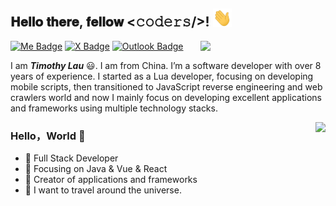 <h2> 𝐇𝐞𝐥𝐥𝐨 𝐭𝐡𝐞𝐫𝐞, 𝐟𝐞𝐥𝐥𝐨𝐰 <𝚌𝚘𝚍𝚎𝚛𝚜/>! <img src="https://raw.githubusercontent.com/ABSphreak/ABSphreak/master/gifs/Hi.gif" width="30px"></h2>

<img align='right' src='https://user-images.githubusercontent.com/5713670/87202985-820dcb80-c2b6-11ea-9f56-7ec461c497c3.gif' width='200"'>

[![Me Badge](https://img.shields.io/badge/0xlau.dev-000000?style=for-the-badge&logo=About.me&logoColor=white)](https://0xlau.dev)
[![X Badge](https://img.shields.io/badge/@thetimothylau-1DA1F2?style=for-the-badge&logo=x&logoColor=white)](https://x.com/thetimothylau) 
[![Outlook Badge](https://img.shields.io/badge/timothy--lau@outlook.com-0078D4?style=for-the-badge&logo=microsoft-outlook&logoColor=white)](mailto:timothy-lau@outlook.com)

I am ***Timothy Lau*** 😃. I am from China. I’m a software developer with over 8 years of experience. I started as a Lua developer, focusing on developing mobile scripts, then transitioned to JavaScript reverse engineering and web crawlers world and now I mainly focus on developing excellent applications and frameworks using multiple technology stacks.

<img align="right" src="https://github-readme-stats.vercel.app/api?username=0xlau&show_icons=true&theme=default&include_all_commits=true" />

### Hello，World 👋

- :beginner: Full Stack Developer
- :blue_book: Focusing on Java & Vue & React
- :hammer: Creator of applications and frameworks
- :rocket: I want to travel around the universe.
